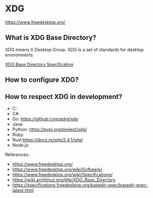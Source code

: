 # XDG

https://www.freedesktop.org/

## What is XDG Base Directory?

XDG means X Desktop Group. XDG is a set of standards for desktop environments.

[XDG Base Directory Specification](https://specifications.freedesktop.org/basedir-spec/basedir-spec-latest.html)

## How to configure XDG?

## How to respect XDG in development?

- C:
- C#:
- Go: https://github.com/adrg/xdg
- Java:
- Python: https://pypi.org/project/xdg/
- Ruby:
- Rust:https://docs.rs/xdg/2.4.1/xdg/
- Node.js:

References:

- https://www.freedesktop.org/
- https://www.freedesktop.org/wiki/Software/
- https://www.freedesktop.org/wiki/Specifications/
- https://wiki.archlinux.org/title/XDG_Base_Directory
- https://specifications.freedesktop.org/basedir-spec/basedir-spec-latest.html